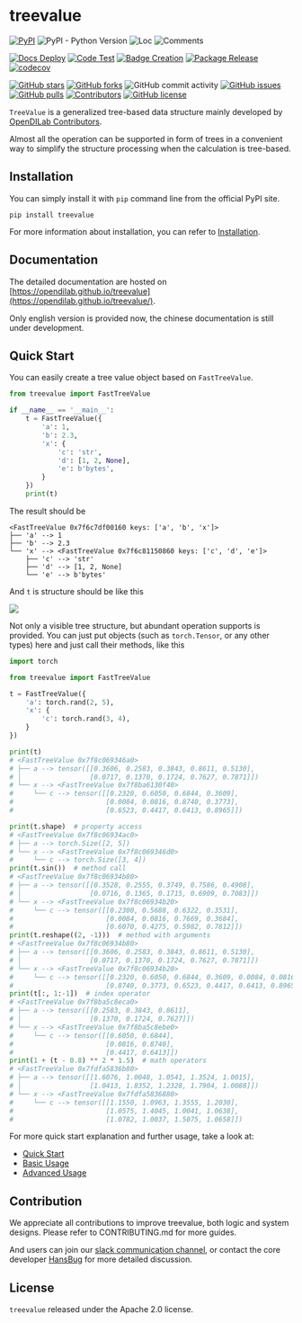 # treevalue

[![PyPI](https://img.shields.io/pypi/v/treevalue)](https://pypi.org/project/treevalue/)
![PyPI - Python Version](https://img.shields.io/pypi/pyversions/treevalue)
![Loc](https://img.shields.io/endpoint?url=https://gist.githubusercontent.com/HansBug/ff0bc026423888cd7c4f287eaed4b3f5/raw/loc.json)
![Comments](https://img.shields.io/endpoint?url=https://gist.githubusercontent.com/HansBug/ff0bc026423888cd7c4f287eaed4b3f5/raw/comments.json)


[![Docs Deploy](https://github.com/opendilab/treevalue/workflows/Docs%20Deploy/badge.svg)](https://github.com/opendilab/treevalue/actions?query=workflow%3A%22Docs+Deploy%22)
[![Code Test](https://github.com/opendilab/treevalue/workflows/Code%20Test/badge.svg)](https://github.com/opendilab/treevalue/actions?query=workflow%3A%22Code+Test%22)
[![Badge Creation](https://github.com/opendilab/treevalue/workflows/Badge%20Creation/badge.svg)](https://github.com/opendilab/treevalue/actions?query=workflow%3A%22Badge+Creation%22)
[![Package Release](https://github.com/opendilab/treevalue/workflows/Package%20Release/badge.svg)](https://github.com/opendilab/treevalue/actions?query=workflow%3A%22Package+Release%22)
[![codecov](https://codecov.io/gh/opendilab/treevalue/branch/main/graph/badge.svg?token=XJVDP4EFAT)](https://codecov.io/gh/opendilab/treevalue)

[![GitHub stars](https://img.shields.io/github/stars/opendilab/treevalue)](https://github.com/opendilab/treevalue/stargazers)
[![GitHub forks](https://img.shields.io/github/forks/opendilab/treevalue)](https://github.com/opendilab/treevalue/network)
![GitHub commit activity](https://img.shields.io/github/commit-activity/m/opendilab/treevalue)
[![GitHub issues](https://img.shields.io/github/issues/opendilab/treevalue)](https://github.com/opendilab/treevalue/issues)
[![GitHub pulls](https://img.shields.io/github/issues-pr/opendilab/treevalue)](https://github.com/opendilab/treevalue/pulls)
[![Contributors](https://img.shields.io/github/contributors/opendilab/treevalue)](https://github.com/opendilab/treevalue/graphs/contributors)
[![GitHub license](https://img.shields.io/github/license/opendilab/treevalue)](https://github.com/opendilab/treevalue/blob/master/LICENSE)

`TreeValue` is a generalized tree-based data structure mainly developed by [OpenDILab Contributors](https://github.com/opendilab).

Almost all the operation can be supported in form of trees in a convenient way to simplify the structure processing when the calculation is tree-based.

## Installation

You can simply install it with `pip` command line from the official PyPI site.

```shell
pip install treevalue
```

For more information about installation, you can refer to [Installation](https://opendilab.github.io/treevalue/main/tutorials/installation/index.html#).

## Documentation

The detailed documentation are hosted on [https://opendilab.github.io/treevalue](https://opendilab.github.io/treevalue/).

Only english version is provided now, the chinese documentation is still under development.

## Quick Start

You can easily create a tree value object based on `FastTreeValue`.

```python
from treevalue import FastTreeValue

if __name__ == '__main__':
    t = FastTreeValue({
        'a': 1,
        'b': 2.3,
        'x': {
            'c': 'str',
            'd': [1, 2, None],
            'e': b'bytes',
        }
    })
    print(t)

```

The result should be

```text
<FastTreeValue 0x7f6c7df00160 keys: ['a', 'b', 'x']>
├── 'a' --> 1
├── 'b' --> 2.3
└── 'x' --> <FastTreeValue 0x7f6c81150860 keys: ['c', 'd', 'e']>
    ├── 'c' --> 'str'
    ├── 'd' --> [1, 2, None]
    └── 'e' --> b'bytes'
```

And `t` is structure should be like this

![](https://opendilab.github.io/treevalue/main/_images/simple_demo.dat.svg)

Not only a visible tree structure, but abundant operation supports is provided. 
You can just put objects (such as `torch.Tensor`, or any other types) here and just 
call their methods, like this

```python
import torch

from treevalue import FastTreeValue

t = FastTreeValue({
    'a': torch.rand(2, 5),
    'x': {
        'c': torch.rand(3, 4),
    }
})

print(t)
# <FastTreeValue 0x7f8c069346a0>
# ├── a --> tensor([[0.3606, 0.2583, 0.3843, 0.8611, 0.5130],
# │                 [0.0717, 0.1370, 0.1724, 0.7627, 0.7871]])
# └── x --> <FastTreeValue 0x7f8ba6130f40>
#     └── c --> tensor([[0.2320, 0.6050, 0.6844, 0.3609],
#                       [0.0084, 0.0816, 0.8740, 0.3773],
#                       [0.6523, 0.4417, 0.6413, 0.8965]])

print(t.shape)  # property access
# <FastTreeValue 0x7f8c06934ac0>
# ├── a --> torch.Size([2, 5])
# └── x --> <FastTreeValue 0x7f8c069346d0>
#     └── c --> torch.Size([3, 4])
print(t.sin())  # method call
# <FastTreeValue 0x7f8c06934b80>
# ├── a --> tensor([[0.3528, 0.2555, 0.3749, 0.7586, 0.4908],
# │                 [0.0716, 0.1365, 0.1715, 0.6909, 0.7083]])
# └── x --> <FastTreeValue 0x7f8c06934b20>
#     └── c --> tensor([[0.2300, 0.5688, 0.6322, 0.3531],
#                       [0.0084, 0.0816, 0.7669, 0.3684],
#                       [0.6070, 0.4275, 0.5982, 0.7812]])
print(t.reshape((2, -1)))  # method with arguments
# <FastTreeValue 0x7f8c06934b80>
# ├── a --> tensor([[0.3606, 0.2583, 0.3843, 0.8611, 0.5130],
# │                 [0.0717, 0.1370, 0.1724, 0.7627, 0.7871]])
# └── x --> <FastTreeValue 0x7f8c06934b20>
#     └── c --> tensor([[0.2320, 0.6050, 0.6844, 0.3609, 0.0084, 0.0816],
#                       [0.8740, 0.3773, 0.6523, 0.4417, 0.6413, 0.8965]])
print(t[:, 1:-1])  # index operator
# <FastTreeValue 0x7f8ba5c8eca0>
# ├── a --> tensor([[0.2583, 0.3843, 0.8611],
# │                 [0.1370, 0.1724, 0.7627]])
# └── x --> <FastTreeValue 0x7f8ba5c8ebe0>
#     └── c --> tensor([[0.6050, 0.6844],
#                       [0.0816, 0.8740],
#                       [0.4417, 0.6413]])
print(1 + (t - 0.8) ** 2 * 1.5)  # math operators
# <FastTreeValue 0x7fdfa5836b80>
# ├── a --> tensor([[1.6076, 1.0048, 1.0541, 1.3524, 1.0015],
# │                 [1.0413, 1.8352, 1.2328, 1.7904, 1.0088]])
# └── x --> <FastTreeValue 0x7fdfa5836880>
#     └── c --> tensor([[1.1550, 1.0963, 1.3555, 1.2030],
#                       [1.0575, 1.4045, 1.0041, 1.0638],
#                       [1.0782, 1.0037, 1.5075, 1.0658]])
```

For more quick start explanation and further usage, take a look at:

* [Quick Start](https://opendilab.github.io/treevalue/main/tutorials/quick_start/index.html)
* [Basic Usage](https://opendilab.github.io/treevalue/main/tutorials/basic_usage/index.html)
* [Advanced Usage](https://opendilab.github.io/treevalue/main/tutorials/advanced_usage/index.html)

## Contribution

We appreciate all contributions to improve treevalue, both logic and system designs. Please refer to CONTRIBUTING.md for more guides.

And users can join our [slack communication channel](https://join.slack.com/t/opendilab/shared_invite/zt-v9tmv4fp-nUBAQEH1_Kuyu_q4plBssQ), or contact the core developer [HansBug](https://github.com/HansBug) for more detailed discussion.

## License

`treevalue` released under the Apache 2.0 license.
